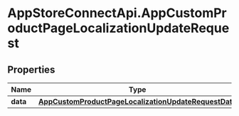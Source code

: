 # AppStoreConnectApi.AppCustomProductPageLocalizationUpdateRequest

## Properties

Name | Type | Description | Notes
------------ | ------------- | ------------- | -------------
**data** | [**AppCustomProductPageLocalizationUpdateRequestData**](AppCustomProductPageLocalizationUpdateRequestData.md) |  | 


